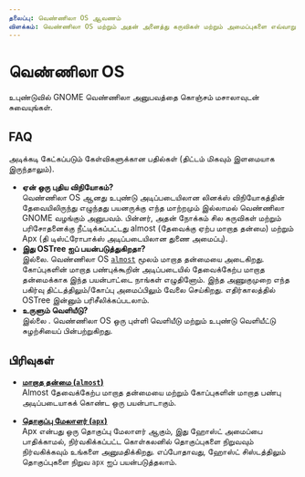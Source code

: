 ```yaml
---
தலைப்பு: வெண்ணிலா OS ஆவணம்
விளக்கம்: வெண்ணிலா OS மற்றும் அதன் அனைத்து கருவிகள் மற்றும் அமைப்புகளை எவ்வாறு பயன்படுத்துவது என்பதைக் கண்டறியலாம்.
---
```


# வெண்ணிலா OS

உபுண்டுவில் GNOME வெண்ணிலா அனுபவத்தை கொஞ்சம் மசாலாவுடன் சுவையுங்கள்.

## FAQ

அடிக்கடி கேட்கப்படும் கேள்விகளுக்கான பதில்கள் (திட்டம் மிகவும் இளமையாக இருந்தாலும்).
- **ஏன் ஒரு புதிய விநியோகம்?**\
  வெண்ணிலா OS ஆனது உபுண்டு அடிப்படையிலான லினக்ஸ் விநியோகத்தின் தேவையிலிருந்து எழுந்தது
  பயனருக்கு எந்த மாற்றமும் இல்லாமல் வெண்ணிலா GNOME வழங்கும்
  அனுபவம். பின்னர், அதன் நோக்கம் சில கருவிகள் மற்றும் பரிசோதனைக்கு நீட்டிக்கப்பட்டது
  almost (தேவைக்கு ஏற்ப மாறாத தன்மை) மற்றும் Apx (தி
  டிஸ்ட்ரோபாக்ஸ் அடிப்படையிலான துணை அமைப்பு).
- **இது OSTree ஐப் பயன்படுத்துகிறதா?**\
  இல்லை. வெண்ணிலா OS [`almost`](https://github.com/Vanilla-OS/almost) மூலம் மாறாத தன்மையை அடைகிறது.
  கோப்புகளின் மாறாத பண்புக்கூறின் அடிப்படையில் தேவைக்கேற்ப மாறாத தன்மைக்காக இந்த பயன்பாட்டை நாங்கள் எழுதினோம்.
  இந்த அணுகுமுறை எந்த பகிர்வு திட்டத்திலும்/கோப்பு அமைப்பிலும் வேலை செய்கிறது.
  எதிர்காலத்தில் OSTree இன்னும் பரிசீலிக்கப்படலாம்.
- **உருளும் வெளியீடு?**\
  இல்லை . வெண்ணிலா OS ஒரு புள்ளி வெளியீடு மற்றும் உபுண்டு வெளியீட்டு சுழற்சியைப் பின்பற்றுகிறது.

## பிரிவுகள்

- **[மாறாத தன்மை (`almost`)](/docs/almost)**\
Almost தேவைக்கேற்ப மாறாத தன்மையை மற்றும் கோப்புகளின் மாறாத பண்பு அடிப்படையாகக் கொண்ட ஒரு பயன்பாடாகும்.

- **[தொகுப்பு மேலாளர் (`apx`)](/docs/apx)**\
Apx என்பது ஒரு தொகுப்பு மேலாளர் ஆகும், இது ஹோஸ்ட் அமைப்பை பாதிக்காமல், நிர்வகிக்கப்பட்ட கொள்கலனில் தொகுப்புகளை நிறுவவும் நிர்வகிக்கவும் உங்களை அனுமதிக்கிறது. எப்போதாவது, ஹோஸ்ட் சிஸ்டத்திலும் தொகுப்புகளை நிறுவ `apx` ஐப் பயன்படுத்தலாம்.
